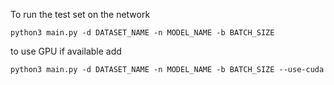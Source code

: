 To run the test set on the network 

```
python3 main.py -d DATASET_NAME -n MODEL_NAME -b BATCH_SIZE 
```

to use GPU if available add

```
python3 main.py -d DATASET_NAME -n MODEL_NAME -b BATCH_SIZE --use-cuda
```